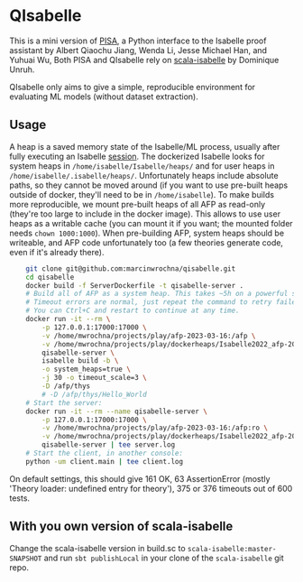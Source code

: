 # QIsabelle
This is a mini version of [PISA](https://github.com/albertqjiang/Portal-to-ISAbelle),
a Python interface to the Isabelle proof assistant by Albert Qiaochu Jiang, Wenda Li, Jesse Michael Han, and Yuhuai Wu,
Both PISA and QIsabelle rely on [scala-isabelle](https://github.com/dominique-unruh/scala-isabelle) by Dominique Unruh.

QIsabelle only aims to give a simple, reproducible environment for evaluating ML models (without dataset extraction).

## Usage
A heap is a saved memory state of the Isabelle/ML process, usually after fully executing
an Isabelle [session](https://isabelle.in.tum.de/doc/system.pdf).
The dockerized Isabelle looks for system heaps in `/home/isabelle/Isabelle/heaps/`
and for user heaps in `/home/isabelle/.isabelle/heaps/`.
Unfortunately heaps include absolute paths, so they cannot be moved around
(if you want to use pre-built heaps outside of docker, they'll need to be in `/home/isabelle`).
To make builds more reproducible, we mount pre-built heaps of all AFP as read-only
(they're too large to include in the docker image).
This allows to use user heaps as a writable cache (you can mount it if you want; the mounted folder needs `chown 1000:1000`).
When pre-building AFP, system heaps should be writeable, and AFP code unfortunately too (a few theories generate code, even if it's already there).

```bash
    git clone git@github.com:marcinwrochna/qisabelle.git
    cd qisabelle
    docker build -f ServerDockerfile -t qisabelle-server .
    # Build all of AFP as a system heap. This takes ~5h on a powerful server.
    # Timeout errors are normal, just repeat the command to retry failed sessions.
    # You can Ctrl+C and restart to continue at any time.
    docker run -it --rm \
        -p 127.0.0.1:17000:17000 \
        -v /home/mwrochna/projects/play/afp-2023-03-16:/afp \
        -v /home/mwrochna/projects/play/dockerheaps/Isabelle2022_afp-2023-03-16:/home/isabelle/Isabelle/heaps \
        qisabelle-server \
        isabelle build -b \
        -o system_heaps=true \
        -j 30 -o timeout_scale=3 \
        -D /afp/thys
        # -D /afp/thys/Hello_World
    # Start the server:
    docker run -it --rm --name qisabelle-server \
        -p 127.0.0.1:17000:17000 \
        -v /home/mwrochna/projects/play/afp-2023-03-16:/afp:ro \
        -v /home/mwrochna/projects/play/dockerheaps/Isabelle2022_afp-2023-03-16:/home/isabelle/Isabelle/heaps:ro \
        qisabelle-server | tee server.log
    # Start the client, in another console:
    python -um client.main | tee client.log
```
On default settings, this should give 161 OK, 63 AssertionError (mostly 'Theory loader: undefined entry for theory'), 375 or 376 timeouts out of 600 tests.

## With you own version of scala-isabelle
Change the scala-isabelle version in build.sc to `scala-isabelle:master-SNAPSHOT`
and run `sbt publishLocal` in your clone of the `scala-isabelle` git repo.